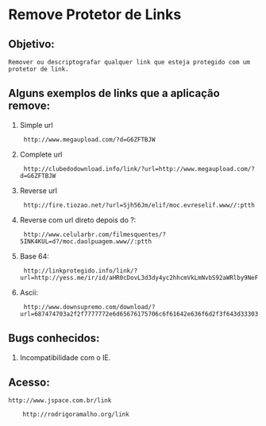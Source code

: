 Remove Protetor de Links
========================

Objetivo:
---------
	Remover ou descriptografar qualquer link que esteja protegido com um protetor de link.

Alguns exemplos de links que a aplicação remove:
-------------------------------------------------

1. Simple url

        http://www.megaupload.com/?d=G6ZFTBJW
2. Complete url

        http://clubedodownload.info/link/?url=http://www.megaupload.com/?d=G6ZFTBJW
3. Reverse url

        http://fire.tiozao.net/?url=Sjh56Jm/elif/moc.evreselif.www//:ptth
4. Reverse com url direto depois do ?:

        http://www.celularbr.com/filmesquentes/?5INK4KUL=d?/moc.daolpuagem.www//:ptth
5. Base 64:

        http://linkprotegido.info/link/?url=http://yess.me/ir/id/aHR0cDovL3d3dy4yc2hhcmVkLmNvbS92aWRlby9NeFFiYWtXRi9PQVBERkVJLmh0bWw=/  
6. Ascii:

        http://www.downsupremo.com/download/?url=687474703a2f2f7777772e6d65676175706c6f61642e636f6d2f3f643d3330354f35323736
   
 Bugs conhecidos:
 ----------------
1.  Incompatibilidade com o IE.

Acesso:
-------
	http://www.jspace.com.br/link

        http://rodrigoramalho.org/link

